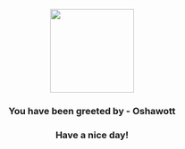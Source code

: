<p align="center">
            <img src="https://raw.githubusercontent.com/PokeAPI/sprites/master/sprites/pokemon/501.png" width="150" height="150">
          </p>
          <h3 align="center">You have been greeted by - <b>Oshawott</b></h3>
          <h3 align="center">Have a nice day!</h3>
        